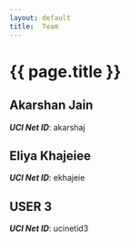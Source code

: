 ```yaml
---
layout: default
title:  Team
---
```


# {{ page.title }}


## Akarshan Jain
***UCI Net ID***: akarshaj

## Eliya Khajeiee
***UCI Net ID***: ekhajeie

## USER 3
***UCI Net ID***: ucinetid3

